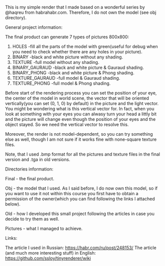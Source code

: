 This is my simple render that I made based on a wonderful series by @haqreu from habrahabr.com. Therefore, I do not own the model (see obj directory).


General project information:

The final product can generate 	7 types of pictures 800x800:

1. HOLES           -fill all the parts of the model with green(useful for debug when you need to check whether there are any holes in your picture).
2. BINARY          -black and white picture without any shading.
3. TEXTURE         -full model without any shading.
4. BINARY_GAURAUD  -black and white picture & Gauraud shading.
5. BINARY_PHONG    -black and white picture & Phong shading.
6. TEXTURE_GAURAUD -full model & Gauraud shading.
7. TEXTURE_PHONG   -full model & Phong shading.

Before start of the rendering process you can set the position of your eye, the center of the model in world scene, the vector that will be oriented vertically(you can set (0, 1, 0) by default) 
in the picture and the light vector. You might be wondering what is this vertical vector for. In fact, when you look at something with your eyes you can alwasy turn 
your head a littly bit and the picture will change even though the position of your eyes and the object stayed. So we need the vertical vector to resolve this.

Moreover, the render is not model-dependent, so you can try something else as well, though I am not sure if it works fine with none-square texture files.

Note, that I used .bmp format for all the pictures and texture files in the final version and .tga in old versions.


Directories information:

Final - the final product.

Obj - the model that I used. As I said before, I do now own this model, so if you want to use it not within this course you first have to obtain a permission of the 
owner(which you can find following the links I attached below).

Old - how I developed this small project following the articles in case you decide to try them as well.

Pictures - what I managed to achieve.

Links:

The article I used in Russian: https://habr.com/ru/post/248153/
The article (and much more interesting stuff) in English: https://github.com/ssloy/tinyrenderer/wiki

                 

